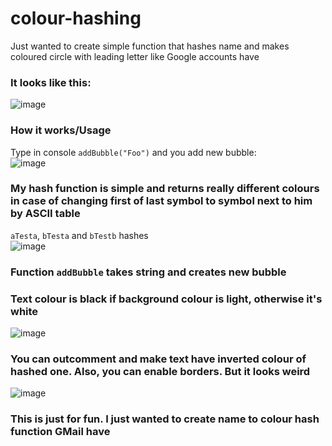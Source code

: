# colour-hashing
Just wanted to create simple function that hashes name and makes coloured circle with leading letter like Google accounts have

### It looks like this:
![image](https://user-images.githubusercontent.com/31302079/65385202-53206c00-dd1b-11e9-8914-a56369d76cd2.png)

### How it works/Usage
Type in console `addBubble("Foo")` and you add new bubble:\
![image](https://user-images.githubusercontent.com/31302079/65385254-20c33e80-dd1c-11e9-97cd-73c72f8aafdb.png)

### My hash function is simple and returns really different colours in case of changing first of last symbol to symbol next to him by ASCII table
`aTesta`, `bTesta` and `bTestb` hashes\
![image](https://user-images.githubusercontent.com/31302079/65385342-41d85f00-dd1d-11e9-95fd-aa221e2a5cab.png)

### Function `addBubble` takes string and creates new bubble

### Text colour is black if background colour is light, otherwise it's white
![image](https://user-images.githubusercontent.com/31302079/65385315-e5753f80-dd1c-11e9-9872-78065231a3d2.png)

### You can outcomment and make text have inverted colour of hashed one. Also, you can enable borders. But it looks weird
![image](https://user-images.githubusercontent.com/31302079/65385370-76e4b180-dd1d-11e9-89a9-2b392bacaf6d.png)

### This is just for fun. I just wanted to create name to colour hash function GMail have
